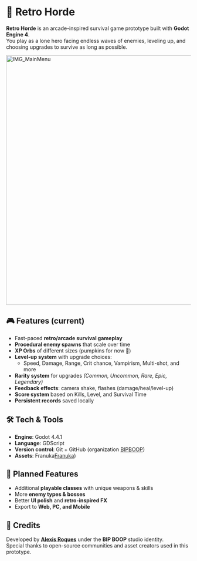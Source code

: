 # 👾 Retro Horde  

**Retro Horde** is an arcade-inspired survival game prototype built with **Godot Engine 4**.  
You play as a lone hero facing endless waves of enemies, leveling up, and choosing upgrades to survive as long as possible.  

<img width="1072" height="680" alt="IMG_MainMenu" src="https://github.com/user-attachments/assets/2831a0e9-35d0-4499-b866-ea95c4ae888e" />

## 🎮 Features (current)
- Fast-paced **retro/arcade survival gameplay**  
- **Procedural enemy spawns** that scale over time  
- **XP Orbs** of different sizes (pumpkins for now 🎃)  
- **Level-up system** with upgrade choices:  
  - Speed, Damage, Range, Crit chance, Vampirism, Multi-shot, and more  
- **Rarity system** for upgrades *(Common, Uncommon, Rare, Epic, Legendary)*  
- **Feedback effects**: camera shake, flashes (damage/heal/level-up)  
- **Score system** based on Kills, Level, and Survival Time  
- **Persistent records** saved locally  

## 🛠️ Tech & Tools
- **Engine**: Godot 4.4.1  
- **Language**: GDScript  
- **Version control**: Git + GitHub (organization [BIPBOOP](https://github.com/BIPBOOP-io))  
- **Assets**: Franuka[Franuka](https://franuka.itch.io))  

## 🚀 Planned Features
- Additional **playable classes** with unique weapons & skills
- More **enemy types & bosses**  
- Better **UI polish** and **retro-inspired FX**  
- Export to **Web, PC, and Mobile**  


## 📜 Credits
Developed by **[Alexis Roques](https://github.com/alexisrqs)** under the **BIP BOOP** studio identity.  
Special thanks to open-source communities and asset creators used in this prototype.  
